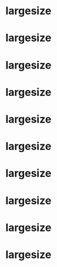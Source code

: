 # largesize
# largesize
# largesize
# largesize
# largesize
# largesize
# largesize
# largesize
# largesize
# largesize
